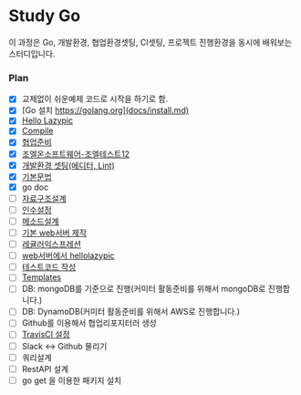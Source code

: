 # Study Go

이 과정은 Go, 개발환경, 협업환경셋팅, CI셋팅, 프로젝트 진행환경을 동시에 배워보는 스터디입니다.

### Plan
- [x] 교제없이 쉬운예제 코드로 시작을 하기로 함.
- [x] [Go 설치 https://golang.org](docs/install.md)
- [x] [Hello Lazypic](docs/hellolazypic.md)
- [x] [Compile](docs/compile.md)
- [x] [협업준비](docs/collaboration.md)
- [x] [조엘온소프트웨어-조엘테스트12](docs/joel_test.md)
- [x] [개발환경 셋팅(에디터, Lint)](docs/devenv.md)
- [x] [기본문법](docs/basic.md)
- [x] go doc
- [ ] [자료구조설계](docs/struct.md)
- [ ] [인수설정](docs/flag.md)
- [ ] [메소드설계](docs/method.md)
- [ ] [기본 web서버 제작](docs/webserver.md)
- [ ] [레귤러익스프레션](docs/regex.md)
- [ ] [web서버에서 hellolazypic](docs/webserver_lazypic.md)
- [ ] [테스트코드 작성](docs/testcode.md)
- [ ] [Templates](docs/template.md)
- [ ] DB: mongoDB를 기준으로 진행(커미터 활동준비를 위해서 mongoDB로 진행합니다.)
- [ ] DB: DynamoDB(커미터 활동준비를 위해서 AWS로 진행합니다.)
- [ ] Github를 이용해서 협업리포지터러 생성
- [ ] [TravisCI 설정](docs/travisci.md)
- [ ] Slack <-> Github 물리기
- [ ] 쿼리설계
- [ ] RestAPI 설계
- [ ] go get 을 이용한 패키지 설치